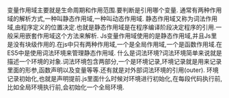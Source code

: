 

变量作用域主要就是生命周期和作用范围.要判断是引用哪个变量.
通常有两种作用域的解析方式,一种叫静态作用域,一种叫动态作用域.
静态作用域又称为词法作用域,由程序定义的位置决定.也就是静态作用域是在程序编译阶段决定程序的引用.一般采用嵌套作用域这个方法来解析.
Js变量作用域使用的是静态作用域,并且Js里是没有块级作用的.在js中只有两种作用域,一个是全局作用域,一个是函数作用域.在ES5中是使用词法环境来管理静态作用域.
什么是词法环境?词法环境简单来说就是描述一个环境的对象.词法环境包含两部分,一个是环境记录,环境记录就是用来记录里面的形参,函数声明以及变量等等.还有就是对外部词法环境的引用(outer).
环境记录初始化,也就是声明提前.js里面什么时候对环境进行初始化,在每段代码执行前,比如全局环境执行前,会初始化一个全局环境.
